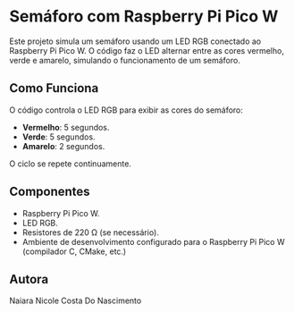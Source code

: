# Semáforo com Raspberry Pi Pico W

Este projeto simula um semáforo usando um LED RGB conectado ao Raspberry Pi Pico W. O código faz o LED alternar entre as cores vermelho, verde e amarelo, simulando o funcionamento de um semáforo.

## Como Funciona

O código controla o LED RGB para exibir as cores do semáforo:
- **Vermelho**: 5 segundos.
- **Verde**: 5 segundos.
- **Amarelo**: 2 segundos.

O ciclo se repete continuamente.

## Componentes

- Raspberry Pi Pico W.
- LED RGB.
-  Resistores de 220 Ω (se necessário).
- Ambiente de desenvolvimento configurado para o Raspberry Pi Pico W (compilador C, CMake, etc.)

## Autora
Naiara Nicole Costa Do Nascimento
